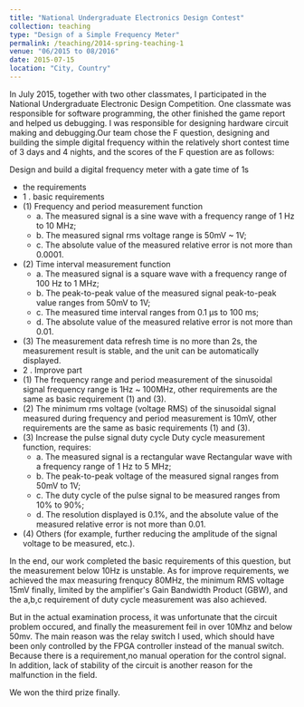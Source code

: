 ```yaml
---
title: "National Undergraduate Electronics Design Contest"
collection: teaching
type: "Design of a Simple Frequency Meter"
permalink: /teaching/2014-spring-teaching-1
venue: "06/2015 to 08/2016"
date: 2015-07-15
location: "City, Country"
---
```


In July 2015, together with two other classmates, I participated in the National Undergraduate Electronic Design Competition. One classmate was responsible for software programming, the other finished the game report and helped us debugging. I was responsible for designing hardware circuit making and debugging.Our team chose the F question, designing and building the simple digital frequency within the relatively short contest time of 3 days and 4 nights, and the scores of the F question are as follows:

Design and build a digital frequency meter with a gate time of 1s
* the requirements
* 1 . basic requirements
* (1) Frequency and period measurement function
    * a. The measured signal is a sine wave with a frequency range of 1 Hz to 10 MHz;
    * b. The measured signal rms voltage range is 50mV ~ 1V;
    * c. The absolute value of the measured relative error is not more than 0.0001.
* (2) Time interval measurement function
    * a. The measured signal is a square wave with a frequency range of 100 Hz to 1 MHz;
    * b. The peak-to-peak value of the measured signal peak-to-peak value ranges from 50mV to 1V;
    * c. The measured time interval ranges from 0.1 μs to 100 ms;
    * d. The absolute value of the measured relative error is not more than 0.01.
* (3) The measurement data refresh time is no more than 2s, the measurement result is stable, and the unit can be automatically displayed.
* 2 . Improve part
* (1) The frequency range and period measurement of the sinusoidal signal frequency range is 1Hz ~ 100MHz, other requirements are the same as basic requirement (1) and (3).
* (2) The minimum rms voltage (voltage RMS) of the sinusoidal signal measured during frequency and period measurement is 10mV, other requirements are the same as basic requirements (1) and (3).
* (3) Increase the pulse signal duty cycle Duty cycle measurement function, requires:
    * a. The measured signal is a rectangular wave Rectangular wave with a frequency range of 1 Hz to 5 MHz;
    * b. The peak-to-peak voltage of the measured signal ranges from 50mV to 1V;
    * c. The duty cycle of the pulse signal to be measured ranges from 10% to 90%;
    * d. The resolution displayed is 0.1%, and the absolute value of the measured relative error is not more than 0.01.
* (4) Others (for example, further reducing the amplitude of the signal voltage to be measured, etc.).

In the end, our work completed the basic requirements of this question, but the measurement below 10Hz is unstable. As for improve requirements, we achieved the max measuring frenqucy 80MHz, the minimum RMS voltage 15mV finally, limited by the amplifier's Gain Bandwidth Product (GBW), and the a,b,c requirement of duty cycle measurement was also achieved. 

But in the actual examination process, it was unfortunate that the circuit problem occured, and finally the measurement feil in over 10Mhz and below 50mv. The main reason was the relay switch I used, which should have been only controlled by the FPGA controller instead of the manual switch. Because there is a requirement,no manual operation for the control signal. In addition, lack of stability of the circuit is another reason for the malfunction in the field.

We won the third prize finally.
